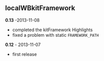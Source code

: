 ## localWBkitFramework

**0.13** -2013-11-08

* completed the kitFramework Highlights
* fixed a problem with static `FRAMEWORK_PATH`

**0.12** - 2013-11-07

* first release